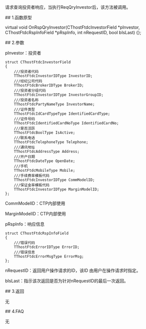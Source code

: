 <p>请求查询投资者响应，当执行ReqQryInvestor后，该方法被调用。</p>
<span class="anchor" id="a5873999-0194-479f-8476-cbf3902ed648"></span>
## 1.函数原型
<p>virtual void OnRspQryInvestor(CThostFtdcInvestorField *pInvestor, CThostFtdcRspInfoField *pRspInfo, int nRequestID, bool bIsLast) {};</p>
<span class="anchor" id="82c4663f-e2b9-4ef6-bd74-0e9b24e9d724"></span>
## 2.参数
<p>pInvestor：投资者</p>
<pre><code>struct CThostFtdcInvestorField
{
    ///投资者代码
    TThostFtdcInvestorIDType InvestorID;
    ///经纪公司代码
    TThostFtdcBrokerIDType BrokerID;
    ///投资者分组代码
    TThostFtdcInvestorIDType InvestorGroupID;
    ///投资者名称
    TThostFtdcPartyNameType InvestorName;
    ///证件类型
    TThostFtdcIdCardTypeType IdentifiedCardType;
    ///证件号码
    TThostFtdcIdentifiedCardNoType IdentifiedCardNo;
    ///是否活跃
    TThostFtdcBoolType IsActive;
    ///联系电话
    TThostFtdcTelephoneType Telephone;
    ///通讯地址
    TThostFtdcAddressType Address;
    ///开户日期
    TThostFtdcDateType OpenDate;
    ///手机
    TThostFtdcMobileType Mobile;
    ///手续费率模板代码
    TThostFtdcInvestorIDType CommModelID;
    ///保证金率模板代码
    TThostFtdcInvestorIDType MarginModelID;
};
</code></pre>
<p>CommModelID：CTP内部使用</p>
<p>MarginModelID：CTP内部使用</p>
<p>pRspInfo：响应信息</p>
<pre><code>struct CThostFtdcRspInfoField
{
    ///错误代码
    TThostFtdcErrorIDType ErrorID;
    ///错误信息
    TThostFtdcErrorMsgType ErrorMsg;
};
</code></pre>
<p>nRequestID：返回用户操作请求的ID，该ID 由用户在操作请求时指定。</p>
<p>bIsLast：指示该次返回是否为针对nRequestID的最后一次返回。</p>
<span class="anchor" id="0d762eb5-ea10-46f8-9089-977c189e788d"></span>
## 3.返回
<p>无</p>
<span class="anchor" id="8e8fba34-7d23-48b4-9ac0-764940115334"></span>
## 4.FAQ
<p>无</p>
